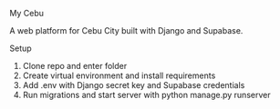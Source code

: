 My Cebu

A web platform for Cebu City built with Django and Supabase.

Setup
1. Clone repo and enter folder
2. Create virtual environment and install requirements
3. Add .env with Django secret key and Supabase credentials
4. Run migrations and start server with python manage.py runserver
